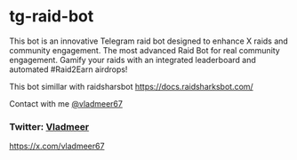 # tg-raid-bot
This bot is an innovative Telegram raid bot designed to enhance X raids and community engagement.
The most advanced Raid Bot for real community engagement. Gamify your raids with an integrated leaderboard and automated #Raid2Earn airdrops!

This bot simillar with raidsharsbot
https://docs.raidsharksbot.com/

Contact with me <a href="https://t.me/vladmeer67" target='_blank'>@vladmeer67</a>

### Twitter: [Vladmeer](https://x.com/vladmeer67)   
https://x.com/vladmeer67

